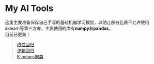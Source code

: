 # My AI Tools
这里主要准备保存自己手写的基础机器学习模型，以防止部分比赛不允许使用sklearn等第三方库，主要使用的库有**numpy**和**pandas**。  
目前已更新：
>[线性回归](https://github.com/Magicyss/Mynotes/blob/master/MyAITools/LinearRegression.py)  
[逻辑回归](https://github.com/Magicyss/Mynotes/blob/master/MyAITools/LogisticRegression.py)  
[K-means聚类](https://github.com/Magicyss/Mynotes/blob/master/MyAITools/Kmeans.py)  